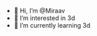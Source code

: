 - 👋 Hi, I’m @Miraav
- 👀 I’m interested in 3d
- 🌱 I’m currently learning 3d


<!---
Miraav/Miraav is a ✨ special ✨ repository because its `README.md` (this file) appears on your GitHub profile.
You can click the Preview link to take a look at your changes.
--->
